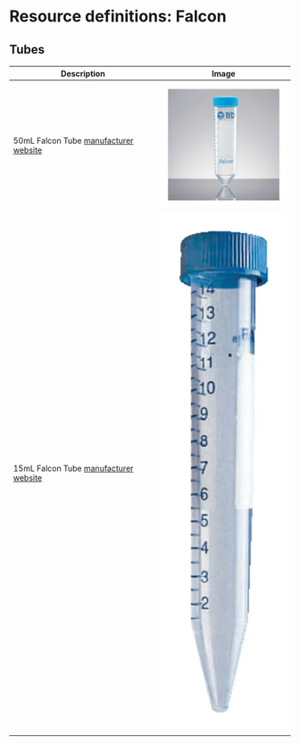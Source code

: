 # Resource definitions: Falcon

## Tubes

| Description               | Image              |
|--------------------|--------------------|
| 50mL Falcon Tube [manufacturer website](https://www.fishersci.com/shop/products/falcon-50ml-conical-centrifuge-tubes-2/1495949A) | <img src="imgs/falcon-tube-50mL.webp" alt="falcon tube 50mL" width="250"/> |
| 15mL Falcon Tube [manufacturer website](https://www.fishersci.com/shop/products/falcon-15ml-conical-centrifuge-tubes-5/p-193301) | <img src="imgs/falcon-tube-15mL.webp" alt="falcon tube 15mL" width="250"/> |
